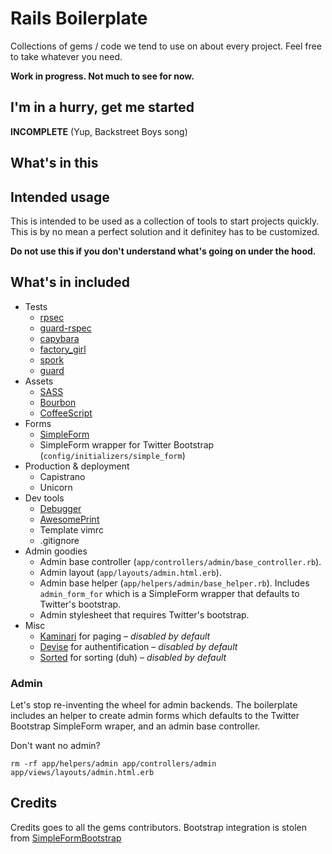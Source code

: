# Rails Boilerplate

Collections of gems / code we tend to use on about every project.
Feel free to take whatever you need.

**Work in progress. Not much to see for now.**

## I'm in a hurry, get me started

**INCOMPLETE** (Yup, Backstreet Boys song)

## What's in this
## Intended usage
This is intended to be used as a collection of tools to start projects quickly.
This is by no mean a perfect solution and it definitey has to be customized.

**Do not use this if you don't understand what's going on under the hood.**

## What's in included
* Tests
    * [rpsec](https://github.com/rspec/rspec)
    * [guard-rspec](https://github.com/guard/guard-rspec)
    * [capybara](https://github.com/jnicklas/capybara)
    * [factory\_girl](https://github.com/thoughtbot/factory_girl)
    * [spork](https://github.com/sporkrb/spork)
    * [guard](https://github.com/guard/guard)
* Assets
    * [SASS](http://sass-lang.com/)
    * [Bourbon](https://github.com/thoughtbot/bourbon)
    * [CoffeeScript](http://coffeescript.org/)
* Forms
    * [SimpleForm](https://github.com/plataformatec/simple_form)
    * SimpleForm wrapper for Twitter Bootstrap (`config/initializers/simple_form`)
* Production & deployment
    * Capistrano
    * Unicorn
* Dev tools
    * [Debugger](https://github.com/cldwalker/debugger)
    * [AwesomePrint](https://github.com/michaeldv/awesome_print)
    * Template vimrc
    * .gitignore
* Admin goodies
    * Admin base controller (`app/controllers/admin/base_controller.rb`).
    * Admin layout (`app/layouts/admin.html.erb`).
    * Admin base helper (`app/helpers/admin/base_helper.rb`). Includes
    `admin_form_for` which is a SimpleForm wrapper that defaults to Twitter's bootstrap.
    * Admin stylesheet that requires Twitter's bootstrap.
* Misc
    * [Kaminari](https://github.com/amatsuda/kaminari) for paging – _disabled by default_
    * [Devise](https://github.com/plataformatec/devise) for authentification – _disabled by default_
    * [Sorted](https://github.com/mynameisrufus/sorted) for sorting (duh) – _disabled by default_


### Admin
Let's stop re-inventing the wheel for admin backends. The boilerplate includes
an helper to create admin forms which defaults to the Twitter Bootstrap SimpleForm
wraper, and an admin base controller.

Don't want no admin?

    rm -rf app/helpers/admin app/controllers/admin app/views/layouts/admin.html.erb 

## Credits

Credits goes to all the gems contributors. Bootstrap integration is stolen from [SimpleFormBootstrap](https://github.com/rafaelfranca/simple_form-bootstrap)

